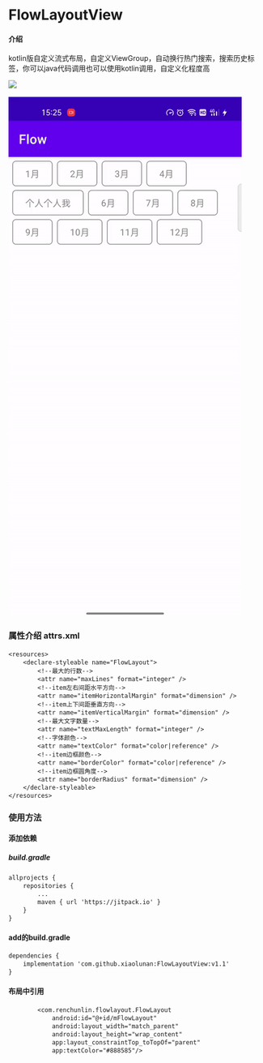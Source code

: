 # FlowLayoutView

#### 介绍
kotlin版自定义流式布局，自定义ViewGroup，自动换行热门搜索，搜索历史标签，你可以java代码调用也可以使用kotlin调用，自定义化程度高

[![](https://jitpack.io/v/xiaolunan/FlowLayoutView.svg)](https://jitpack.io/#xiaolunan/FlowLayoutView)

![FlowLayout](https://github.com/xiaolunan/img-folder/blob/master/FlowLayoutView/n76y1-sjhp9.gif "JAVA")

### 属性介绍 attrs.xml

```
<resources>
    <declare-styleable name="FlowLayout">
        <!--最大的行数-->
        <attr name="maxLines" format="integer" />
        <!--item左右间距水平方向-->
        <attr name="itemHorizontalMargin" format="dimension" />
        <!--item上下间距垂直方向-->
        <attr name="itemVerticalMargin" format="dimension" />
        <!--最大文字数量-->
        <attr name="textMaxLength" format="integer" />
        <!--字体颜色-->
        <attr name="textColor" format="color|reference" />
        <!--item边框颜色-->
        <attr name="borderColor" format="color|reference" />
        <!--item边框圆角度-->
        <attr name="borderRadius" format="dimension" />
    </declare-styleable>
</resources>
```

### 使用方法
#### 添加依赖
##### build.gradle

```
allprojects {
	repositories {
		...
		maven { url 'https://jitpack.io' }
	}
}
```
#### add的build.gradle

```
dependencies {
	implementation 'com.github.xiaolunan:FlowLayoutView:v1.1'
}
```
#### 布局中引用

```
        <com.renchunlin.flowlayout.FlowLayout
            android:id="@+id/mFlowLayout"
            android:layout_width="match_parent"
            android:layout_height="wrap_content"
            app:layout_constraintTop_toTopOf="parent"
            app:textColor="#888585"/>
```
